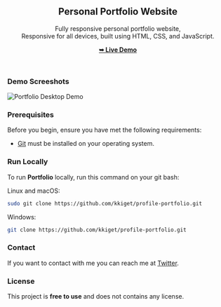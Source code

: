 <div align="center">
  
   <br />
  <br />

  <h2 align="center">Personal Portfolio Website</h2>

  Fully responsive personal portfolio website, <br />Responsive for all devices, built using HTML, CSS, and JavaScript.

  <a href="https://www.bethwelkimaru.online/"><strong>➥ Live Demo</strong></a>

</div>

<br />

### Demo Screeshots

![Portfolio Desktop Demo](C:\Users\hp\Desktop\Kim-master\assets\images\preview.png "Desktop Demo")

### Prerequisites

Before you begin, ensure you have met the following requirements:

* [Git](https://git-scm.com/downloads "Download Git") must be installed on your operating system.

### Run Locally

To run **Portfolio** locally, run this command on your git bash:

Linux and macOS:

```bash
sudo git clone https://github.com/kkiget/profile-portfolio.git
```

Windows:

```bash
git clone https://github.com/kkiget/profile-portfolio.git
```

### Contact

If you want to contact with me you can reach me at [Twitter](https://www.twitter.com/kimarukiget).

### License

This project is **free to use** and does not contains any license.
